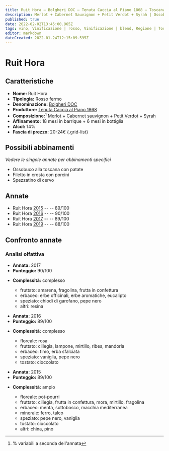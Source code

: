 ```yaml
---
title: Ruit Hora – Bolgheri DOC – Tenuta Caccia al Piano 1868 – Toscana (IT) – 20-24€ – 3★-4★
description: Merlot + Cabernet Sauvignon + Petit Verdot + Syrah | Ossobuco alla toscana con patate – Filetto in crosta con porcini – Spezzatino di cervo
published: true
date: 2022-02-02T13:45:00.965Z
tags: vino, Vinificazione | rosso, Vinificazione | blend, Regione | Toscana (IT), Vinificazione | fermo, Valutazioni | 3 stelle, Vitigni | Cabernet Sauvignon, merlot, syrah, Prezzi | 20-24€, papero in umido con cipolle caramellate, petit verdot, ossobuco alla toscana con patate, filetto in crosta con porcini, spezzatino di cervo
editor: markdown
dateCreated: 2022-01-24T12:15:09.595Z
---
```


# Ruit Hora

## Caratteristiche
- **Nome:** <span class="nome">Ruit Hora</span>
- **Tipologia:** Rosso fermo
- **Denominazione:** <span class="denominazione">[Bolgheri DOC](/denominazioni/Italia/Toscana/DOC/Bolgheri)</span>
- **Produttore:** <span class="cantina">[Tenuta Caccia al Piano 1868](/produttori/Italia/Toscana/Tenuta-Caccia-al-Poggio-1868)</span> 
- **Composizione:**[^1] [Merlot](/vitigni/Francia/bacca-nera/merlot) + [Cabernet sauvignon](/vitigni/Francia/bacca-nera/cabernet-sauvignon) + [Petit Verdot](/vitigni/Francia/bacca-nera/petit-verdot) + [Syrah](/vitigni/Francia/bacca-nera/syrah) 
- **Affinamento:** 18 mesi in barrique + 6 mesi in bottiglia
- **Alcol:** 14%
- **Fascia di prezzo:** 20-24€
{.grid-list}

## Possibili abbinamenti
*Vedere le singole annate per abbinamenti specifici*

- Ossobuco alla toscana con patate
- Filetto in crosta con porcini 
- Spezzatino di cervo

## Annate

- Ruit Hora [2015](vini/Italia/Toscana/Tenuta-Caccia-al-Poggio-1868/Ruit-Hora/2015) -- <span class="star-4"></span> -- 89/100
- Ruit Hora [2016](vini/Italia/Toscana/Tenuta-Caccia-al-Poggio-1868/Ruit-Hora/2016) -- <span class="star-4"></span> -- 90/100 
- Ruit Hora [2017](vini/Italia/Toscana/Tenuta-Caccia-al-Poggio-1868/Ruit-Hora/2017) -- <span class="star-4"></span> -- 89/100
- Ruit Hora [2019](vini/Italia/Toscana/Tenuta-Caccia-al-Poggio-1868/Ruit-Hora/2019) -- <span class="star-3"></span> -- 88/100

## Confronto annate

### Analisi olfattiva

<div class="confronto-grid">
  <div class="annata">
    <ul>
      <li><b>Annata:</b> <span class="annocorrente">2017</span></li>
      <li><b>Punteggio:</b> <span class="punteggio">90/100</span></li>
    </ul>
    <div class="vini vini-2016"></div>
    <ul>
      <li><b>Complessità:</b> <span class="complessitaVino">complesso</span></li>
      <ul>
        <li><span class="fruttatoInput">fruttato:</span> amarena, fragolina, frutta in confettura</li>
        <li><span class="vegetaleInput">erbaceo:</span> erbe officinali, erbe aromatiche, eucalipto</li>
        <li><span class="speziatoInput">speziato:</span> chiodi di garofano, pepe nero</li>
        <li><span class="altriInput">altri:</span> resina</li>
      </ul>
    </ul>
  </div>
  <div class="annata">
    <ul>
      <li><b>Annata:</b> <span class="annocorrente">2016</span></li>
      <li><b>Punteggio:</b> <span class="punteggio">89/100</span></li>
    </ul>
    <div class="vini vini-2017"></div>
    <ul>
      <li><b>Complessità:</b> <span class="complessitaVino">complesso</span></li>
      <ul>
          <li><span class="florealeInput">floreale:</span> rosa</li>
          <li><span class="fruttatoInput">fruttato:</span> ciliegia, lampone, mirtillo, ribes, mandorla</li>
          <li><span class="vegetaleInput">erbaceo:</span> timo, erba sfalciata</li>
          <li><span class="speziatoInput">speziato:</span> vaniglia, pepe nero</li>
          <li><span class="tostatoInput">tostato:</span> cioccolato</li>       
      </ul>
    </ul>
  </div>
  <div class="annata">
    <ul>
      <li><b>Annata:</b> <span class="annocorrente">2015</span></li>
      <li><b>Punteggio:</b> <span class="punteggio">89/100</span></li>
    </ul>
    <div class="vini vini-2015"></div>
    <ul>
      <li><b>Complessità:</b> <span class="complessitaVino">ampio</span></li>
      <ul>
          <li><span class="florealeInput">floreale:</span> pot-pourri</li>
          <li><span class="fruttatoInput">fruttato:</span> ciliegia, frutta in confettura, mora, mirtillo, fragolina</li>
          <li><span class="vegetaleInput">erbaceo:</span> menta, sottobosco, macchia mediterranea</li>
          <li><span class="mineraleInput">minerale:</span> ferro, talco </li>
      	  <li><span class="speziatoInput">speziato:</span> pepe nero, vaniglia</li>
       	 <li><span class="tostatoInput">tostato:</span> cioccolato</li>   
       	 <li><span class="altriInput">altri:</span> china, pino</li>   
      </ul>
    </ul>
  </div>
</div>


[^1]: % variabili a seconda dell'annata
